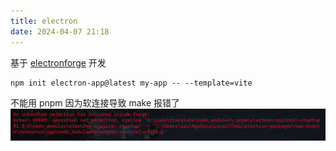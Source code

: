 ```yaml
---
title: electron
date: 2024-04-07 21:18
---
```

基于 [electronforge](https://www.electronforge.io/) 开发
```
npm init electron-app@latest my-app -- --template=vite
```

不能用 pnpm 因为软连接导致 make 报错了
![](Pasted%20image%2020240407132410.png)
